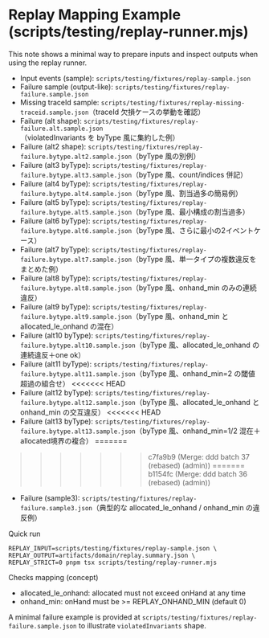# Replay Mapping Example (scripts/testing/replay-runner.mjs)

This note shows a minimal way to prepare inputs and inspect outputs when using the replay runner.

- Input events (sample): `scripts/testing/fixtures/replay-sample.json`
- Failure sample (output-like): `scripts/testing/fixtures/replay-failure.sample.json`
- Missing traceId sample: `scripts/testing/fixtures/replay-missing-traceid.sample.json`（traceId 欠損ケースの挙動を確認）
- Failure (alt shape): `scripts/testing/fixtures/replay-failure.alt.sample.json`（violatedInvariants を byType 風に集約した例）
- Failure (alt2 shape): `scripts/testing/fixtures/replay-failure.bytype.alt2.sample.json`（byType 風の別例）
- Failure (alt3 byType): `scripts/testing/fixtures/replay-failure.bytype.alt3.sample.json`（byType 風、count/indices 併記）
- Failure (alt4 byType): `scripts/testing/fixtures/replay-failure.bytype.alt4.sample.json`（byType 風、割当過多の簡易例）
- Failure (alt5 byType): `scripts/testing/fixtures/replay-failure.bytype.alt5.sample.json`（byType 風、最小構成の割当過多）
- Failure (alt6 byType): `scripts/testing/fixtures/replay-failure.bytype.alt6.sample.json`（byType 風、さらに最小の2イベントケース）
- Failure (alt7 byType): `scripts/testing/fixtures/replay-failure.bytype.alt7.sample.json`（byType 風、単一タイプの複数違反をまとめた例）
- Failure (alt8 byType): `scripts/testing/fixtures/replay-failure.bytype.alt8.sample.json`（byType 風、onhand_min のみの連続違反）
- Failure (alt9 byType): `scripts/testing/fixtures/replay-failure.bytype.alt9.sample.json`（byType 風、onhand_min と allocated_le_onhand の混在）
- Failure (alt10 byType): `scripts/testing/fixtures/replay-failure.bytype.alt10.sample.json`（byType 風、allocated_le_onhand の連続違反＋one ok）
- Failure (alt11 byType): `scripts/testing/fixtures/replay-failure.bytype.alt11.sample.json`（byType 風、onhand_min=2 の閾値超過の組合せ）
<<<<<<< HEAD
- Failure (alt12 byType): `scripts/testing/fixtures/replay-failure.bytype.alt12.sample.json`（byType 風、allocated_le_onhand と onhand_min の交互違反）
<<<<<<< HEAD
- Failure (alt13 byType): `scripts/testing/fixtures/replay-failure.bytype.alt13.sample.json`（byType 風、onhand_min=1/2 混在＋allocated境界の複合）
=======
>>>>>>> c7fa9b9 (Merge: ddd batch 37 (rebased) (admin))
=======
>>>>>>> b1154fc (Merge: ddd batch 36 (rebased) (admin))
- Failure (sample3): `scripts/testing/fixtures/replay-failure.sample3.json`（典型的な allocated_le_onhand / onhand_min の違反例）

Quick run
```
REPLAY_INPUT=scripts/testing/fixtures/replay-sample.json \
REPLAY_OUTPUT=artifacts/domain/replay.summary.json \
REPLAY_STRICT=0 pnpm tsx scripts/testing/replay-runner.mjs
```

Checks mapping (concept)
- allocated_le_onhand: allocated must not exceed onHand at any time
- onhand_min: onHand must be >= REPLAY_ONHAND_MIN (default 0)

A minimal failure example is provided at `scripts/testing/fixtures/replay-failure.sample.json` to illustrate `violatedInvariants` shape.
